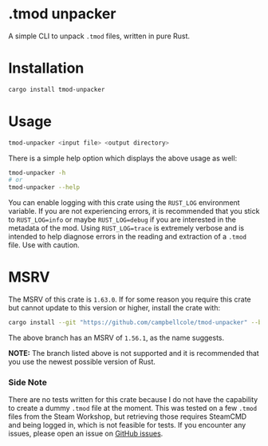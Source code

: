 # .tmod unpacker

A simple CLI to unpack `.tmod` files, written in pure Rust.

# Installation

```sh
cargo install tmod-unpacker
```

# Usage

```sh
tmod-unpacker <input file> <output directory>
```

There is a simple help option which displays the above usage as well:

```sh
tmod-unpacker -h
# or
tmod-unpacker --help
```

You can enable logging with this crate using the `RUST_LOG` environment variable. If you are not experiencing errors, it is recommended that you stick to `RUST_LOG=info` or maybe `RUST_LOG=debug` if you are interested in the metadata of the mod. Using `RUST_LOG=trace` is extremely verbose and is intended to help diagnose errors in the reading and extraction of a `.tmod` file. Use with caution.

# MSRV

The MSRV of this crate is `1.63.0`. If for some reason you require this crate but cannot update to this version or higher, install the crate with:

```sh
cargo install --git "https://github.com/campbellcole/tmod-unpacker" --branch "msrv-1-56-1"
```

The above branch has an MSRV of `1.56.1`, as the name suggests.

**NOTE:** The branch listed above is not supported and it is recommended that you use the newest possible version of Rust.

### Side Note

There are no tests written for this crate because I do not have the capability to create a dummy `.tmod` file at the moment. This was tested on a few `.tmod` files from the Steam Workshop, but retrieving those requires SteamCMD and being logged in, which is not feasible for tests. If you encounter any issues, please open an issue on [GitHub issues](https://github.com/campbellcole/tmod-unpacker/issues).
